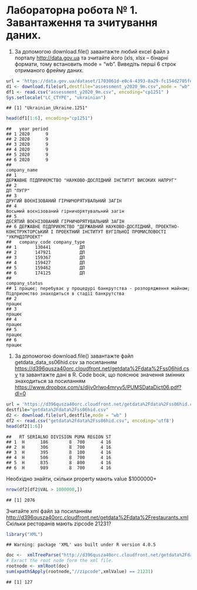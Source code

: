Лабораторна робота № 1. Завантаження та зчитування даних.
=========================================================

1.  За допомогою download.file() завантажте любий excel файл з порталу
    <a href="http://data.gov.ua" class="uri">http://data.gov.ua</a> та
    зчитайте його (xls, xlsx – бінарні формати, тому встановить mode =
    “wb”. Виведіть перші 6 строк отриманого фрейму даних.

``` r
url = 'https://data.gov.ua/dataset/1703061d-e0c4-4393-8a29-fc154d2705fe/resource/9680825b-357c-4a32-9d5b-59e8614037c2/download/assessment_y2020_9m.csv'
d1 <- download.file(url,destfile="assessment_y2020_9m.csv",mode = "wb", encoding="cp1251" )
df1 <- read.csv("assessment_y2020_9m.csv", encoding="cp1251" )
Sys.setlocale("LC_CTYPE", "ukrainian")
```

    ## [1] "Ukrainian_Ukraine.1251"

``` r
head(df1[1:6], encoding="cp1251")
```

    ##   year period
    ## 1 2020      9
    ## 2 2020      9
    ## 3 2020      9
    ## 4 2020      9
    ## 5 2020      9
    ## 6 2020      9
    ##                                                                                                                                company_name
    ## 1                                                                         ДЕРЖАВНЕ ПІДПРИЄМСТВО "НАУКОВО-ДОСЛІДНИЙ ІНСТИТУТ ВИСОКИХ НАПРУГ"
    ## 2                                                                                                                                 ДП "ПУГР"
    ## 3                                                                                              ДРУГИЙ ВОЄНІЗОВАНИЙ ГІРНИЧОРЯТУВАЛЬНИЙ ЗАГІН
    ## 4                                                                                             Восьмий воєнізований гірничорятувальний загін
    ## 5                                                                                             ДЕСЯТИЙ ВОЄНІЗОВАНИЙ ГІРНИЧОРЯТУВАЛЬНИЙ ЗАГІН
    ## 6 ДЕРЖАВНЕ ПІДПРИЄМСТВО "ДЕРЖАВНИЙ НАУКОВО-ДОСЛІДНИЙ, ПРОЕКТНО-КОНСТРУКТОРСЬКИЙ І ПРОЕКТНИЙ ІНСТИТУТ ВУГІЛЬНОЇ ПРОМИСЛОВОСТІ "УКРНДІПРОЕКТ"
    ##   company_code company_type
    ## 1       130441           ДП
    ## 2       147921           ДП
    ## 3       159367           ДП
    ## 4       159427           ДП
    ## 5       159462           ДП
    ## 6       174125           ДП
    ##                                                                                                    company_status
    ## 1 працює; перебуває у процедурі банкрутства - розпорядження майном; Підприємство знаходиться в стадії банкрутства
    ## 2                                                                                                          працює
    ## 3                                                                                                          працює
    ## 4                                                                                                          працює
    ## 5                                                                                                          працює
    ## 6                                                                                                          працює

1.  За допомогою download.file() завантажте файл
    getdata\_data\_ss06hid.csv за посиланням
    <a href="https://d396qusza40orc.cloudfront.net/getdata%2Fdata%2Fss06hid.csv" class="uri">https://d396qusza40orc.cloudfront.net/getdata%2Fdata%2Fss06hid.csv</a>
    та завантажте дані в R. Code book, що пояснює значення змінних
    знаходиться за посиланням
    <a href="https://www.dropbox.com/s/dijv0rlwo4mryv5/PUMSDataDict06.pdf?dl=0" class="uri">https://www.dropbox.com/s/dijv0rlwo4mryv5/PUMSDataDict06.pdf?dl=0</a>

``` r
url = 'https://d396qusza40orc.cloudfront.net/getdata%2Fdata%2Fss06hid.csv'
destfile="getdata%2Fdata%2Fss06hid.csv"
d2 <- download.file(url,destfile,mode = "wb" )
df2 <- read.csv("getdata%2Fdata%2Fss06hid.csv", encoding='utf8')
head(df2[1:6])
```

    ##   RT SERIALNO DIVISION PUMA REGION ST
    ## 1  H      186        8  700      4 16
    ## 2  H      306        8  700      4 16
    ## 3  H      395        8  100      4 16
    ## 4  H      506        8  700      4 16
    ## 5  H      835        8  800      4 16
    ## 6  H      989        8  700      4 16

Необхідно знайти, скільки property мають value $1000000+

``` r
nrow(df2[df2$VAL > 1000000,])
```

    ## [1] 2076

Зчитайте xml файл за посиланням
<a href="http://d396qusza40orc.cloudfront.net/getdata%2Fdata%2Frestaurants.xml" class="uri">http://d396qusza40orc.cloudfront.net/getdata%2Fdata%2Frestaurants.xml</a>
Скільки ресторанів мають zipcode 21231?

``` r
library("XML")
```

    ## Warning: package 'XML' was built under R version 4.0.5

``` r
doc <-  xmlTreeParse("http://d396qusza40orc.cloudfront.net/getdata%2Fdata%2Frestaurants.xml",useInternal = TRUE)
# Exract the root node form the xml file.
rootnode <- xmlRoot(doc)
sum(xpathSApply(rootnode,"//zipcode",xmlValue) == 21231)
```

    ## [1] 127
